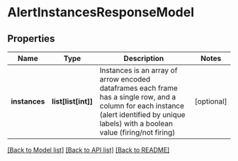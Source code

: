 # AlertInstancesResponseModel

## Properties
Name | Type | Description | Notes
------------ | ------------- | ------------- | -------------
**instances** | **list[list[int]]** | Instances is an array of arrow encoded dataframes each frame has a single row, and a column for each instance (alert identified by unique labels) with a boolean value (firing/not firing) | [optional] 

[[Back to Model list]](../README.md#documentation-for-models) [[Back to API list]](../README.md#documentation-for-api-endpoints) [[Back to README]](../README.md)


